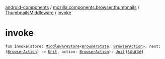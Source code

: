 [android-components](../../index.md) / [mozilla.components.browser.thumbnails](../index.md) / [ThumbnailsMiddleware](index.md) / [invoke](./invoke.md)

# invoke

`fun invoke(store: `[`MiddlewareStore`](../../mozilla.components.lib.state/-middleware-store/index.md)`<`[`BrowserState`](../../mozilla.components.browser.state.state/-browser-state/index.md)`, `[`BrowserAction`](../../mozilla.components.browser.state.action/-browser-action.md)`>, next: (`[`BrowserAction`](../../mozilla.components.browser.state.action/-browser-action.md)`) -> `[`Unit`](https://kotlinlang.org/api/latest/jvm/stdlib/kotlin/-unit/index.html)`, action: `[`BrowserAction`](../../mozilla.components.browser.state.action/-browser-action.md)`): `[`Unit`](https://kotlinlang.org/api/latest/jvm/stdlib/kotlin/-unit/index.html) [(source)](https://github.com/mozilla-mobile/android-components/blob/master/components/browser/thumbnails/src/main/java/mozilla/components/browser/thumbnails/ThumbnailsMiddleware.kt#L22)
